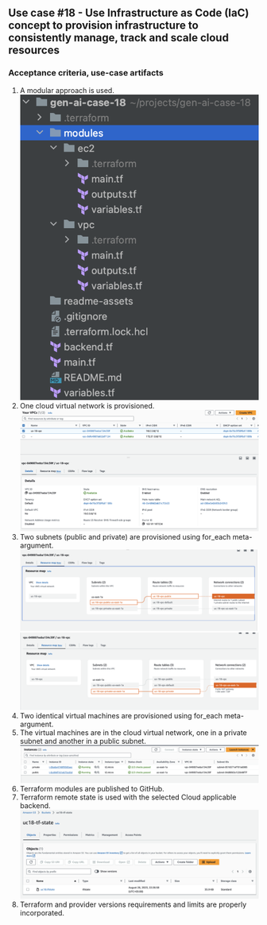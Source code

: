 ## Use case #18 - Use Infrastructure as Code (IaC) concept to provision infrastructure to consistently manage, track and scale cloud resources
### Acceptance criteria, use-case artifacts
1. A modular approach is used. <br> ![Modules](readme-assets/structure.png)
2. One cloud virtual network is provisioned. <br> ![VPC](readme-assets/vpc.png)
3. Two subnets (public and private) are provisioned using for_each meta-argument. <br> ![Subnets](readme-assets/public_subnet.png) <br> ![Subnets](readme-assets/private_subnet.png)
4. Two identical virtual machines are provisioned using for_each meta-argument.
5. The virtual machines are in the cloud virtual network, one in a private subnet and another in a public subnet. <br> ![Machines](readme-assets/instances.png)
6. Terraform modules are published to GitHub.
7. Terraform remote state is used with the selected Cloud applicable backend. <br> ![State](readme-assets/state_backend.png)
8. Terraform and provider versions requirements and limits are properly incorporated. <br>

